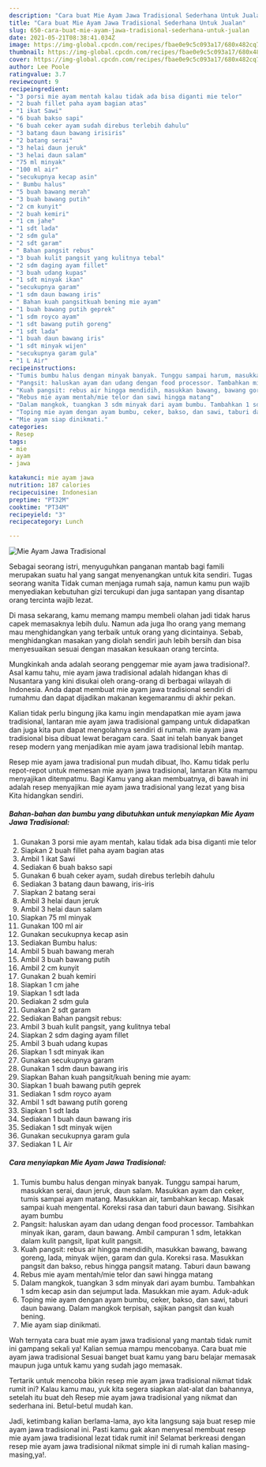 ```yaml
---
description: "Cara buat Mie Ayam Jawa Tradisional Sederhana Untuk Jualan"
title: "Cara buat Mie Ayam Jawa Tradisional Sederhana Untuk Jualan"
slug: 650-cara-buat-mie-ayam-jawa-tradisional-sederhana-untuk-jualan
date: 2021-05-21T08:38:41.034Z
image: https://img-global.cpcdn.com/recipes/fbae0e9c5c093a17/680x482cq70/mie-ayam-jawa-tradisional-foto-resep-utama.jpg
thumbnail: https://img-global.cpcdn.com/recipes/fbae0e9c5c093a17/680x482cq70/mie-ayam-jawa-tradisional-foto-resep-utama.jpg
cover: https://img-global.cpcdn.com/recipes/fbae0e9c5c093a17/680x482cq70/mie-ayam-jawa-tradisional-foto-resep-utama.jpg
author: Lee Poole
ratingvalue: 3.7
reviewcount: 9
recipeingredient:
- "3 porsi mie ayam mentah kalau tidak ada bisa diganti mie telor"
- "2 buah fillet paha ayam bagian atas"
- "1 ikat Sawi"
- "6 buah bakso sapi"
- "6 buah ceker ayam sudah direbus terlebih dahulu"
- "3 batang daun bawang irisiris"
- "2 batang serai"
- "3 helai daun jeruk"
- "3 helai daun salam"
- "75 ml minyak"
- "100 ml air"
- "secukupnya kecap asin"
- " Bumbu halus"
- "5 buah bawang merah"
- "3 buah bawang putih"
- "2 cm kunyit"
- "2 buah kemiri"
- "1 cm jahe"
- "1 sdt lada"
- "2 sdm gula"
- "2 sdt garam"
- " Bahan pangsit rebus"
- "3 buah kulit pangsit yang kulitnya tebal"
- "2 sdm daging ayam fillet"
- "3 buah udang kupas"
- "1 sdt minyak ikan"
- "secukupnya garam"
- "1 sdm daun bawang iris"
- " Bahan kuah pangsitkuah bening mie ayam"
- "1 buah bawang putih geprek"
- "1 sdm royco ayam"
- "1 sdt bawang putih goreng"
- "1 sdt lada"
- "1 buah daun bawang iris"
- "1 sdt minyak wijen"
- "secukupnya garam gula"
- "1 L Air"
recipeinstructions:
- "Tumis bumbu halus dengan minyak banyak. Tunggu sampai harum, masukkan serai, daun jeruk, daun salam. Masukkan ayam dan ceker, tumis sampai ayam matang. Masukkan air, tambahkan kecap. Masak sampai kuah mengental. Koreksi rasa dan taburi daun bawang. Sisihkan ayam bumbu"
- "Pangsit: haluskan ayam dan udang dengan food processor. Tambahkan minyak ikan, garam, daun bawang. Ambil campuran 1 sdm, letakkan dalam kulit pangsit, lipat kulit pangsit."
- "Kuah pangsit: rebus air hingga mendidih, masukkan bawang, bawang goreng, lada, minyak wijen, garam dan gula. Koreksi rasa. Masukkan pangsit dan bakso, rebus hingga pangsit matang. Taburi daun bawang"
- "Rebus mie ayam mentah/mie telor dan sawi hingga matang"
- "Dalam mangkok, tuangkan 3 sdm minyak dari ayam bumbu. Tambahkan 1 sdm kecap asin dan sejumput lada. Masukkan mie ayam. Aduk-aduk"
- "Toping mie ayam dengan ayam bumbu, ceker, bakso, dan sawi, taburi daun bawang. Dalam mangkok terpisah, sajikan pangsit dan kuah bening."
- "Mie ayam siap dinikmati."
categories:
- Resep
tags:
- mie
- ayam
- jawa

katakunci: mie ayam jawa 
nutrition: 187 calories
recipecuisine: Indonesian
preptime: "PT32M"
cooktime: "PT34M"
recipeyield: "3"
recipecategory: Lunch

---
```



![Mie Ayam Jawa Tradisional](https://img-global.cpcdn.com/recipes/fbae0e9c5c093a17/680x482cq70/mie-ayam-jawa-tradisional-foto-resep-utama.jpg)

Sebagai seorang istri, menyuguhkan panganan mantab bagi famili merupakan suatu hal yang sangat menyenangkan untuk kita sendiri. Tugas seorang  wanita Tidak cuman menjaga rumah saja, namun kamu pun wajib menyediakan kebutuhan gizi tercukupi dan juga santapan yang disantap orang tercinta wajib lezat.

Di masa  sekarang, kamu memang mampu membeli olahan jadi tidak harus capek memasaknya lebih dulu. Namun ada juga lho orang yang memang mau menghidangkan yang terbaik untuk orang yang dicintainya. Sebab, menghidangkan masakan yang diolah sendiri jauh lebih bersih dan bisa menyesuaikan sesuai dengan masakan kesukaan orang tercinta. 



Mungkinkah anda adalah seorang penggemar mie ayam jawa tradisional?. Asal kamu tahu, mie ayam jawa tradisional adalah hidangan khas di Nusantara yang kini disukai oleh orang-orang di berbagai wilayah di Indonesia. Anda dapat membuat mie ayam jawa tradisional sendiri di rumahmu dan dapat dijadikan makanan kegemaranmu di akhir pekan.

Kalian tidak perlu bingung jika kamu ingin mendapatkan mie ayam jawa tradisional, lantaran mie ayam jawa tradisional gampang untuk didapatkan dan juga kita pun dapat mengolahnya sendiri di rumah. mie ayam jawa tradisional bisa dibuat lewat beragam cara. Saat ini telah banyak banget resep modern yang menjadikan mie ayam jawa tradisional lebih mantap.

Resep mie ayam jawa tradisional pun mudah dibuat, lho. Kamu tidak perlu repot-repot untuk memesan mie ayam jawa tradisional, lantaran Kita mampu menyajikan ditempatmu. Bagi Kamu yang akan membuatnya, di bawah ini adalah resep menyajikan mie ayam jawa tradisional yang lezat yang bisa Kita hidangkan sendiri.

<!--inarticleads1-->

##### Bahan-bahan dan bumbu yang dibutuhkan untuk menyiapkan Mie Ayam Jawa Tradisional:

1. Gunakan 3 porsi mie ayam mentah, kalau tidak ada bisa diganti mie telor
1. Siapkan 2 buah fillet paha ayam bagian atas
1. Ambil 1 ikat Sawi
1. Sediakan 6 buah bakso sapi
1. Gunakan 6 buah ceker ayam, sudah direbus terlebih dahulu
1. Sediakan 3 batang daun bawang, iris-iris
1. Siapkan 2 batang serai
1. Ambil 3 helai daun jeruk
1. Ambil 3 helai daun salam
1. Siapkan 75 ml minyak
1. Gunakan 100 ml air
1. Gunakan secukupnya kecap asin
1. Sediakan  Bumbu halus:
1. Ambil 5 buah bawang merah
1. Ambil 3 buah bawang putih
1. Ambil 2 cm kunyit
1. Gunakan 2 buah kemiri
1. Siapkan 1 cm jahe
1. Siapkan 1 sdt lada
1. Sediakan 2 sdm gula
1. Gunakan 2 sdt garam
1. Sediakan  Bahan pangsit rebus:
1. Ambil 3 buah kulit pangsit, yang kulitnya tebal
1. Siapkan 2 sdm daging ayam fillet
1. Ambil 3 buah udang kupas
1. Siapkan 1 sdt minyak ikan
1. Gunakan secukupnya garam
1. Gunakan 1 sdm daun bawang iris
1. Siapkan  Bahan kuah pangsit/kuah bening mie ayam:
1. Siapkan 1 buah bawang putih geprek
1. Sediakan 1 sdm royco ayam
1. Ambil 1 sdt bawang putih goreng
1. Siapkan 1 sdt lada
1. Sediakan 1 buah daun bawang iris
1. Sediakan 1 sdt minyak wijen
1. Gunakan secukupnya garam gula
1. Sediakan 1 L Air




<!--inarticleads2-->

##### Cara menyiapkan Mie Ayam Jawa Tradisional:

1. Tumis bumbu halus dengan minyak banyak. Tunggu sampai harum, masukkan serai, daun jeruk, daun salam. Masukkan ayam dan ceker, tumis sampai ayam matang. Masukkan air, tambahkan kecap. Masak sampai kuah mengental. Koreksi rasa dan taburi daun bawang. Sisihkan ayam bumbu
1. Pangsit: haluskan ayam dan udang dengan food processor. Tambahkan minyak ikan, garam, daun bawang. Ambil campuran 1 sdm, letakkan dalam kulit pangsit, lipat kulit pangsit.
1. Kuah pangsit: rebus air hingga mendidih, masukkan bawang, bawang goreng, lada, minyak wijen, garam dan gula. Koreksi rasa. Masukkan pangsit dan bakso, rebus hingga pangsit matang. Taburi daun bawang
1. Rebus mie ayam mentah/mie telor dan sawi hingga matang
1. Dalam mangkok, tuangkan 3 sdm minyak dari ayam bumbu. Tambahkan 1 sdm kecap asin dan sejumput lada. Masukkan mie ayam. Aduk-aduk
1. Toping mie ayam dengan ayam bumbu, ceker, bakso, dan sawi, taburi daun bawang. Dalam mangkok terpisah, sajikan pangsit dan kuah bening.
1. Mie ayam siap dinikmati.




Wah ternyata cara buat mie ayam jawa tradisional yang mantab tidak rumit ini gampang sekali ya! Kalian semua mampu mencobanya. Cara buat mie ayam jawa tradisional Sesuai banget buat kamu yang baru belajar memasak maupun juga untuk kamu yang sudah jago memasak.

Tertarik untuk mencoba bikin resep mie ayam jawa tradisional nikmat tidak rumit ini? Kalau kamu mau, yuk kita segera siapkan alat-alat dan bahannya, setelah itu buat deh Resep mie ayam jawa tradisional yang nikmat dan sederhana ini. Betul-betul mudah kan. 

Jadi, ketimbang kalian berlama-lama, ayo kita langsung saja buat resep mie ayam jawa tradisional ini. Pasti kamu gak akan menyesal membuat resep mie ayam jawa tradisional lezat tidak rumit ini! Selamat berkreasi dengan resep mie ayam jawa tradisional nikmat simple ini di rumah kalian masing-masing,ya!.

